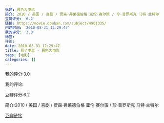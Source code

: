 ```yaml
---
标题: 暮色大电影
简介: 2010 / 美国 / 喜剧 / 贾森·弗莱德伯格 亚伦·赛尔策 / 珍·普罗斯克 马特·兰特尔
豆瓣评分: '6.2'
链接: https://movie.douban.com/subject/4901335/
创建时间: '2010-08-31 12:29:47'
我的评分: '3.0'
标签:
评论:
date: 2010-08-31 12:29:47
title: 看了电影 - 暮色大电影
tags: [电影]
categories: []
---
```


我的评分:3.0

我的评论:

豆瓣评分:6.2

简介:2010 / 美国 / 喜剧 / 贾森·弗莱德伯格 亚伦·赛尔策 / 珍·普罗斯克 马特·兰特尔

[豆瓣链接](https://movie.douban.com/subject/4901335/)

